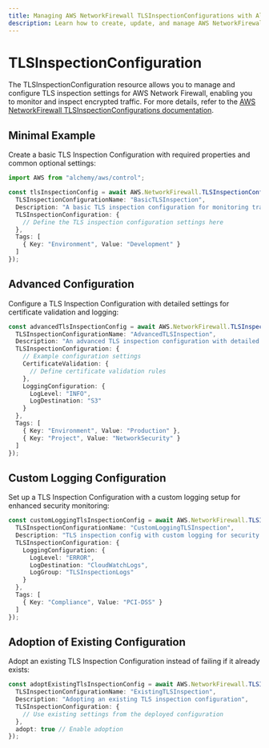 ```yaml
---
title: Managing AWS NetworkFirewall TLSInspectionConfigurations with Alchemy
description: Learn how to create, update, and manage AWS NetworkFirewall TLSInspectionConfigurations using Alchemy Cloud Control.
---
```


# TLSInspectionConfiguration

The TLSInspectionConfiguration resource allows you to manage and configure TLS inspection settings for AWS Network Firewall, enabling you to monitor and inspect encrypted traffic. For more details, refer to the [AWS NetworkFirewall TLSInspectionConfigurations documentation](https://docs.aws.amazon.com/networkfirewall/latest/userguide/).

## Minimal Example

Create a basic TLS Inspection Configuration with required properties and common optional settings:

```ts
import AWS from "alchemy/aws/control";

const tlsInspectionConfig = await AWS.NetworkFirewall.TLSInspectionConfiguration("basicTlsInspectionConfig", {
  TLSInspectionConfigurationName: "BasicTLSInspection",
  Description: "A basic TLS inspection configuration for monitoring traffic",
  TLSInspectionConfiguration: {
    // Define the TLS inspection configuration settings here
  },
  Tags: [
    { Key: "Environment", Value: "Development" }
  ]
});
```

## Advanced Configuration

Configure a TLS Inspection Configuration with detailed settings for certificate validation and logging:

```ts
const advancedTlsInspectionConfig = await AWS.NetworkFirewall.TLSInspectionConfiguration("advancedTlsInspectionConfig", {
  TLSInspectionConfigurationName: "AdvancedTLSInspection",
  Description: "An advanced TLS inspection configuration with detailed settings",
  TLSInspectionConfiguration: {
    // Example configuration settings
    CertificateValidation: {
      // Define certificate validation rules
    },
    LoggingConfiguration: {
      LogLevel: "INFO",
      LogDestination: "S3"
    }
  },
  Tags: [
    { Key: "Environment", Value: "Production" },
    { Key: "Project", Value: "NetworkSecurity" }
  ]
});
```

## Custom Logging Configuration

Set up a TLS Inspection Configuration with a custom logging setup for enhanced security monitoring:

```ts
const customLoggingTlsInspectionConfig = await AWS.NetworkFirewall.TLSInspectionConfiguration("customLoggingTlsInspectionConfig", {
  TLSInspectionConfigurationName: "CustomLoggingTLSInspection",
  Description: "TLS inspection config with custom logging for security audits",
  TLSInspectionConfiguration: {
    LoggingConfiguration: {
      LogLevel: "ERROR",
      LogDestination: "CloudWatchLogs",
      LogGroup: "TLSInspectionLogs"
    }
  },
  Tags: [
    { Key: "Compliance", Value: "PCI-DSS" }
  ]
});
```

## Adoption of Existing Configuration

Adopt an existing TLS Inspection Configuration instead of failing if it already exists:

```ts
const adoptExistingTlsInspectionConfig = await AWS.NetworkFirewall.TLSInspectionConfiguration("adoptExistingTlsInspectionConfig", {
  TLSInspectionConfigurationName: "ExistingTLSInspection",
  Description: "Adopting an existing TLS inspection configuration",
  TLSInspectionConfiguration: {
    // Use existing settings from the deployed configuration
  },
  adopt: true // Enable adoption
});
```